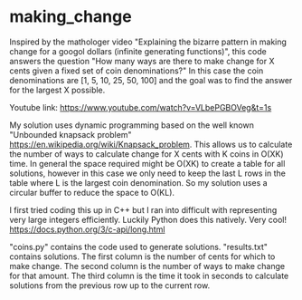# making_change
Inspired by the mathologer video "Explaining the bizarre pattern in making change for a googol dollars (infinite generating functions)", this code answers the question "How many ways are there to make change for X cents given a fixed set of coin denominations?" In this case the coin denominations are [1, 5, 10, 25, 50, 100] and the goal was to find the answer for the largest X possible. 

Youtube link: https://www.youtube.com/watch?v=VLbePGBOVeg&t=1s

My solution uses dynamic programming based on the well known "Unbounded knapsack problem" https://en.wikipedia.org/wiki/Knapsack_problem. This allows us to calculate the number of ways to calculate change for X cents with K coins in O(XK) time. In general the space required might be O(XK) to create a table for all solutions, however in this case we only need to keep the last L rows in the table where L is the largest coin denomination. So my solution uses a circular buffer to reduce the space to O(KL).

I first tried coding this up in C++ but I ran into difficult with representing very large integers efficiently. Luckily Python does this natively. Very cool! https://docs.python.org/3/c-api/long.html

"coins.py" contains the code used to generate solutions. 
"results.txt" contains solutions. The first column is the number of cents for which to make change. The second column is the number of ways to make change for that amount. The third column is the time it took in seconds to calculate solutions from the previous row up to the current row. 